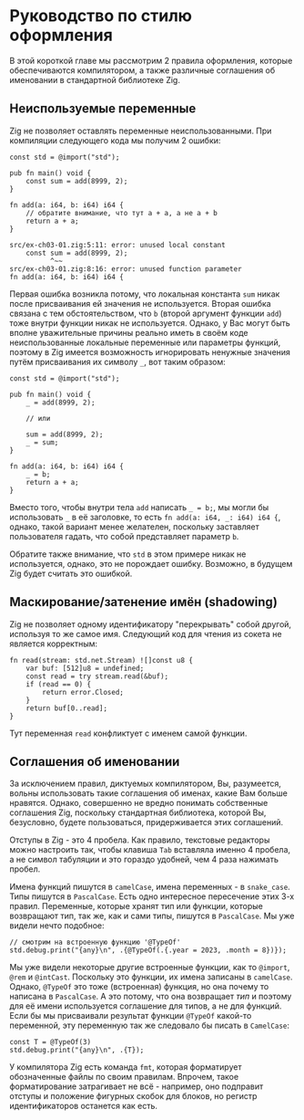 
# Руководство по стилю оформления

В этой короткой главе мы рассмотрим 2 правила оформления,
которые обеспечиваются компилятором, а также различные
соглашения об именовании в стандартной библиотеке Zig.

## Неиспользуемые переменные

Zig не позволяет оставлять переменные неиспользованными.
При компиляции следующего кода мы получим 2 ошибки:

```zig
const std = @import("std");

pub fn main() void {
    const sum = add(8999, 2);
}

fn add(a: i64, b: i64) i64 {
    // обратите внимание, что тут a + a, а не a + b
    return a + a;
}
```

```
src/ex-ch03-01.zig:5:11: error: unused local constant
    const sum = add(8999, 2);
          ^~~
src/ex-ch03-01.zig:8:16: error: unused function parameter
fn add(a: i64, b: i64) i64 {
```

Первая ошибка возникла потому, что локальная константа `sum` никак 
после присваивания ей значения не используется. Вторая ошибка связана
с тем обстоятельством, что `b` (второй аргумент функции `add`)
тоже внутри функции никак не используется. Однако, у Вас могут
быть вполне уважительные причины реально иметь в своём
коде неиспользованные локальные переменные или параметры функций,
поэтому в Zig имеется возможность игнорировать ненужные значения
путём присваивания их символу `_`, вот таким образом:

```zig
const std = @import("std");

pub fn main() void {
    _ = add(8999, 2);

    // или

    sum = add(8999, 2);
    _ = sum;
}

fn add(a: i64, b: i64) i64 {
    _ = b;
    return a + a;
}
```

Вместо того, чтобы внутри тела `add` написать `_ = b;`, мы могли
бы использовать `_` в её заголовке, то есть `fn add(a: i64, _: i64) i64 {`,
однако, такой вариант менее желателен, поскольку заставляет пользователя
гадать, что собой представляет параметр `b`.

Обратите также внимание, что `std` в этом примере никак не используется,
однако, это не порождает ошибку. Возможно, в будущем Zig будет считать
это ошибкой.

## Маскирование/затенение имён (shadowing)

Zig не позволяет одному идентификатору "перекрывать" собой другой,
используя то же самое имя. Следующий код для чтения из сокета не является
корректным:

```zig
fn read(stream: std.net.Stream) ![]const u8 {
    var buf: [512]u8 = undefined;
    const read = try stream.read(&buf);
    if (read == 0) {
        return error.Closed;
    }
    return buf[0..read];
}
```

Тут переменная `read` конфликтует с именем самой функции.

## Соглашения об именовании

За исключением правил, диктуемых компилятором, Вы, разумеется,
вольны использовать такие соглашения об именах, какие Вам больше
нравятся. Однако, совершенно не вредно понимать собственные
соглашения Zig, поскольку стандартная библиотека, которой Вы,
безусловно, будете пользоваться, придерживается этих соглашений.

Отступы в Zig - это 4 пробела. Как правило, текстовые редакторы
можно настроить так, чтобы клавиша `Tab` вставляла именно 4 пробела,
а не символ табуляции и это гораздо удобней, чем 4 раза нажимать пробел.

Имена функций пишутся в `camelCase`, имена переменных - в `snake_case`.
Типы пишутся в `PascalCase`. Есть одно интересное пересечение этих 3-х правил.
Переменные, которые хранят тип или функции, которые возвращают тип,
так же, как и сами типы, пишутся в `PascalCase`. Мы уже видели нечто подобное:

```zig
// смотрим на встроенную функцию '@TypeOf'
std.debug.print("{any}\n", .{@TypeOf(.{.year = 2023, .month = 8})});
```

Мы уже видели некоторые другие встроенные функции, как то `@import`, `@rem` и `@intCast`.
Поскольку это функции, их имена записаны в `camelCase`. Однако, `@TypeOf` это тоже
(встроенная) функция, но она почему то написана в `PascalCase`. А это потому,
что она возвращает *тип* и поэтому для её имени используется соглашение для типов,
а не для функций. Если бы мы присваивали результат функции `@TypeOf` какой-то переменной,
эту переменную так же следовало бы писать в `CamelCase`:

```zig
const T = @TypeOf(3)
std.debug.print("{any}\n", .{T});
```

У компилятора Zig есть команда `fmt`, которая форматирует обозначенные файлы
по своим правилам. Впрочем, такое форматирование затрагивает не всё -
например, оно подправит отступы и положение фигурных скобок для блоков,
но регистр идентификаторов останется как есть.
